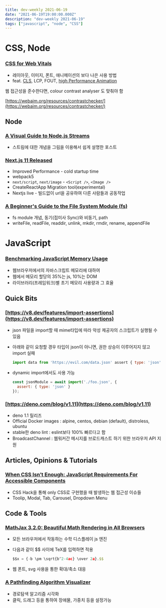 ```yaml
---
title: dev-weekly 2021-06-19
date: "2021-06-19T19:00:00.000Z"
description: "dev-weekly 2021-06-19"
tags: ["javascript", "node", "CSS"]
---
```


# CSS, Node

### [CSS for Web Vitals](https://web.dev/css-web-vitals)

- 레이아웃, 이미지, 폰트, 애니메이션의 보다 나은 사용 방법
- feat. [CLS](https://web.dev/cls/), LCP, FOUT, [high Performance Animation](https://web.dev/animations/)

웹 접근성을 준수한다면, colour contrast analyser 도 맞춰야 함

[https://webaim.org/resources/contrastchecker/](https://webaim.org/resources/contrastchecker/)

## Node

### [A Visual Guide to Node.js Streams](https://blog.insiderattack.net/a-visual-guide-to-nodejs-streams-9d2d594a9bf5)

- 스트림에 대한 개념을 그림을 이용해서 쉽게 설명한 포스트

### [Next.js 11 Released](https://nextjs.org/blog/next-11)

- Improved Performance - cold startup time
- webpack5
- `next/script`, `next/image` - `<Script />`, `<Image />`
- CreateReactApp Migration tool(experimental)
- Nextjs live - 빌드없이 url을 공유하여 다른 사람들과 공동작업

### [A Beginner's Guide to the File System Module (fs)](https://catalins.tech/a-beginners-guide-to-the-file-system-module-in-nodejs)

- fs module 개념, 동기(접미사 Sync)와 비동기, path
- writeFile, readFile, readdir, unlink, mkdir, rmdir, rename, appendFile

# JavaScript

### [Benchmarking JavaScript Memory Usage](https://blog.webpagetest.org/posts/benchmarking-javascript-memory-usage/)

- 웹브라우저에서의 자바스크립트 메모리에 대하여
- 웹에서 메모리 할당의 35%는 js, 10%는 DOM
- 라이브러리(프레임워크)별 초기 메모리 사용량과 그 효율

## Quick Bits

### [https://v8.dev/features/import-assertions](https://v8.dev/features/import-assertions)

- json 파일을 import할 때 mime타입에 따라 악성 제공자의 스크립트가 실행될 수 있음
- 아래와 같이 요청할 경우 타입이 json이 아니면, 권한 상승이 이루어지지 않고 import 실패

    ```jsx
    import data from 'https://evil.com/data.json' assert { type: 'json' };
    ```

- dynamic import에서도 사용 가능

    ```jsx
    const jsonModule = await import('./foo.json', {
      assert: { type: 'json' }
    });
    ```

### [https://deno.com/blog/v1.11](https://deno.com/blog/v1.11)

- deno 1.1 릴리즈
- Official Docker images : alpine, centos, debian (default), distroless, ubuntu
- stable한 deno lint : eslint보다 100% 빠르다고 함
- BroadcastChannel : 웹워커간 메시지를 브로드캐스트 하기 위한 브라우저 API 지원

## Articles, Opinions & Tutorials

### [When CSS Isn’t Enough: JavaScript Requirements For Accessible Components](https://www.smashingmagazine.com/2021/06/css-javascript-requirements-accessible-components/)

- CSS Hack을 통해 only CSS로 구현했을 때 발생하는 웹 접근성 이슈들
- Toolip, Modal, Tab, Carousel, Dropdown Menu

## Code & Tools

### [MathJax 3.2.0: Beautiful Math Rendering in All Browsers](https://www.mathjax.org/)

- 모든 브라우저에서 작동하는 수학 디스플레이 js 엔진
- 다음과 같이 $$ 사이에 TeX를 입력하면 적용

    ```jsx
    $$x = {-b \pm \sqrt{b^2-4ac} \over 2a}.$$
    ```

- 웹 폰트, svg 사용을 통한 확대/축소 대응

### [A Pathfinding Algorithm Visualizer](https://josephprichard.github.io/Pathfinder/)

- 경로탐색 알고리즘 시각화
- 클릭, 드래그 등을 통하여 장애물, 가중치 등을 설정가능